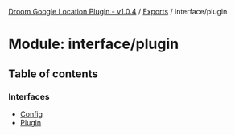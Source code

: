 [Droom Google Location Plugin - v1.0.4](../README.md) / [Exports](../modules.md) / interface/plugin

# Module: interface/plugin

## Table of contents

### Interfaces

- [Config](../interfaces/interface_plugin.Config.md)
- [Plugin](../interfaces/interface_plugin.Plugin.md)
